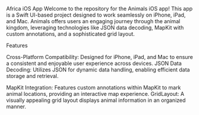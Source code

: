 Africa iOS App
Welcome to the repository for the Animals iOS app! This app is a Swift UI-based project designed to work seamlessly on iPhone, iPad, and Mac. Animals offers users an engaging journey through the animal kingdom, leveraging technologies like JSON data decoding, MapKit with custom annotations, and a sophisticated grid layout.

Features

Cross-Platform Compatibility: Designed for iPhone, iPad, and Mac to ensure a consistent and enjoyable user experience across devices.
JSON Data Decoding: Utilizes JSON for dynamic data handling, enabling efficient data storage and retrieval.

MapKit Integration: Features custom annotations within MapKit to mark animal locations, providing an interactive map experience.
GridLayout: A visually appealing grid layout displays animal information in an organized manner.
